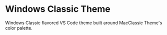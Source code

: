 # Windows Classic Theme
Windows Classic flavored VS Code theme built around MacClassic Theme's color palette.

